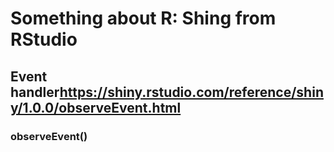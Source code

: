 # Something about R: Shing from RStudio
## Event handler<https://shiny.rstudio.com/reference/shiny/1.0.0/observeEvent.html>
### observeEvent()
